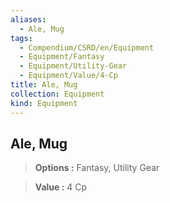 ```yaml
---
aliases:
  - Ale, Mug
tags:
  - Compendium/CSRD/en/Equipment
  - Equipment/Fantasy
  - Equipment/Utility-Gear
  - Equipment/Value/4-Cp
title: Ale, Mug
collection: Equipment
kind: Equipment
---
```

## Ale, Mug    
    
>    
> **Options :** Fantasy, Utility Gear    
> **Value :** 4 Cp